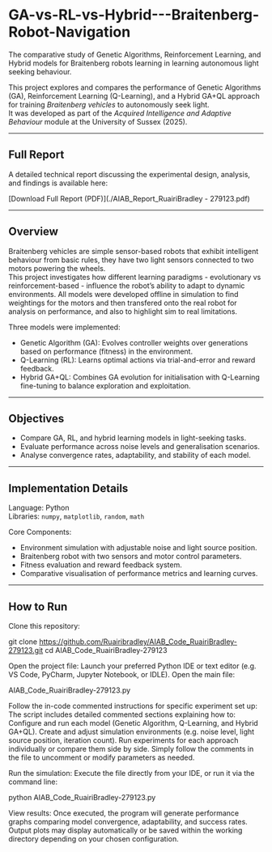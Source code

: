 # GA-vs-RL-vs-Hybrid---Braitenberg-Robot-Navigation
The comparative study of Genetic Algorithms, Reinforcement Learning, and Hybrid models for Braitenberg robots learning in learning autonomous light seeking behaviour.

This project explores and compares the performance of Genetic Algorithms (GA), Reinforcement Learning (Q-Learning), and a Hybrid GA+QL approach for training *Braitenberg vehicles* to autonomously seek light.  
It was developed as part of the *Acquired Intelligence and Adaptive Behaviour* module at the University of Sussex (2025).

---

## Full Report

A detailed technical report discussing the experimental design, analysis, and findings is available here:

[Download Full Report (PDF)](./AIAB_Report_RuairiBradley - 279123.pdf)

---

## Overview

Braitenberg vehicles are simple sensor-based robots that exhibit intelligent behaviour from basic rules, they have two light sensors connected to two motors powering the wheels.  
This project investigates how different learning paradigms - evolutionary vs reinforcement-based - influence the robot’s ability to adapt to dynamic environments.
All models were developed offline in simulation to find weightings for the motors and then transfered onto the real robot for analysis on performance, and also to highlight sim to real limitations. 

Three models were implemented:
- Genetic Algorithm (GA): Evolves controller weights over generations based on performance (fitness) in the environment.  
- Q-Learning (RL): Learns optimal actions via trial-and-error and reward feedback.  
- Hybrid GA+QL: Combines GA evolution for initialisation with Q-Learning fine-tuning to balance exploration and exploitation.

---

## Objectives
- Compare GA, RL, and hybrid learning models in light-seeking tasks.
- Evaluate performance across noise levels and generalisation scenarios.
- Analyse convergence rates, adaptability, and stability of each model.

---

## Implementation Details

Language: Python  
Libraries: `numpy`, `matplotlib`, `random`, `math`  

Core Components:
- Environment simulation with adjustable noise and light source position.
- Braitenberg robot with two sensors and motor control parameters.
- Fitness evaluation and reward feedback system.
- Comparative visualisation of performance metrics and learning curves.

---

## How to Run
Clone this repository:

git clone https://github.com/Ruairibradley/AIAB_Code_RuairiBradley-279123.git
cd AIAB_Code_RuairiBradley-279123



Open the project file:
Launch your preferred Python IDE or text editor (e.g. VS Code, PyCharm, Jupyter Notebook, or IDLE).
Open the main file:

AIAB_Code_RuairiBradley-279123.py


Follow the in-code commented instructions for specific experiment set up:
The script includes detailed commented sections explaining how to:
Configure and run each model (Genetic Algorithm, Q-Learning, and Hybrid GA+QL).
Create and adjust simulation environments (e.g. noise level, light source position, iteration count).
Run experiments for each approach individually or compare them side by side.
Simply follow the comments in the file to uncomment or modify parameters as needed.

Run the simulation:
Execute the file directly from your IDE, or run it via the command line:

python AIAB_Code_RuairiBradley-279123.py


View results:
Once executed, the program will generate performance graphs comparing model convergence, adaptability, and success rates.
Output plots may display automatically or be saved within the working directory depending on your chosen configuration.


